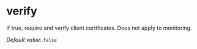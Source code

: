 # verify

If true, require and verify client certificates. Does not apply to monitoring.

*Default value*: `false`
